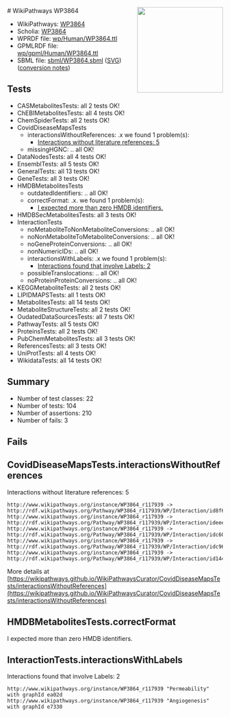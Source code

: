 <img style="float: right; width: 200px" src="../logo.png" />
# WikiPathways WP3864

* WikiPathways: [WP3864](https://identifiers.org/wikipathways:WP3864)
* Scholia: [WP3864](https://scholia.toolforge.org/wikipathways/WP3864)
* WPRDF file: [wp/Human/WP3864.ttl](../wp/Human/WP3864.ttl)
* GPMLRDF file: [wp/gpml/Human/WP3864.ttl](../wp/gpml/Human/WP3864.ttl)
* SBML file: [sbml/WP3864.sbml](../sbml/WP3864.sbml) ([SVG](../sbml/WP3864.svg)) ([conversion notes](../sbml/WP3864.txt))

## Tests
* CASMetabolitesTests: all 2 tests OK!
* ChEBIMetabolitesTests: all 4 tests OK!
* ChemSpiderTests: all 2 tests OK!
* CovidDiseaseMapsTests
    * interactionsWithoutReferences: .x we found 1 problem(s):
        * [Interactions without literature references: 5](#2e295933)
    * missingHGNC: .. all OK!
* DataNodesTests: all 4 tests OK!
* EnsemblTests: all 5 tests OK!
* GeneralTests: all 13 tests OK!
* GeneTests: all 3 tests OK!
* HMDBMetabolitesTests
    * outdatedIdentifiers: .. all OK!
    * correctFormat: .x. we found 1 problem(s):
        * [I expected more than zero HMDB identifiers.](#ad154c1e)
* HMDBSecMetabolitesTests: all 3 tests OK!
* InteractionTests
    * noMetaboliteToNonMetaboliteConversions: .. all OK!
    * noNonMetaboliteToMetaboliteConversions: .. all OK!
    * noGeneProteinConversions: .. all OK!
    * nonNumericIDs: .. all OK!
    * interactionsWithLabels: .x we found 1 problem(s):
        * [Interactions found that involve Labels: 2](#630d2679)
    * possibleTranslocations: .. all OK!
    * noProteinProteinConversions: .. all OK!
* KEGGMetaboliteTests: all 2 tests OK!
* LIPIDMAPSTests: all 1 tests OK!
* MetabolitesTests: all 14 tests OK!
* MetaboliteStructureTests: all 2 tests OK!
* OudatedDataSourcesTests: all 7 tests OK!
* PathwayTests: all 5 tests OK!
* ProteinsTests: all 2 tests OK!
* PubChemMetabolitesTests: all 3 tests OK!
* ReferencesTests: all 3 tests OK!
* UniProtTests: all 4 tests OK!
* WikidataTests: all 14 tests OK!


## Summary

* Number of test classes: 22
* Number of tests: 104
* Number of assertions: 210
* Number of fails: 3

## Fails

<a name="2e295933" />

## CovidDiseaseMapsTests.interactionsWithoutReferences

Interactions without literature references: 5
```
http://www.wikipathways.org/instance/WP3864_r117939 -> http://rdf.wikipathways.org/Pathway/WP3864_r117939/WP/Interaction/id8f6175b1
http://www.wikipathways.org/instance/WP3864_r117939 -> http://rdf.wikipathways.org/Pathway/WP3864_r117939/WP/Interaction/ideee2e4f0
http://www.wikipathways.org/instance/WP3864_r117939 -> http://rdf.wikipathways.org/Pathway/WP3864_r117939/WP/Interaction/idc600851e
http://www.wikipathways.org/instance/WP3864_r117939 -> http://rdf.wikipathways.org/Pathway/WP3864_r117939/WP/Interaction/idc96ead42
http://www.wikipathways.org/instance/WP3864_r117939 -> http://rdf.wikipathways.org/Pathway/WP3864_r117939/WP/Interaction/id14447c5
```

More details at [https://wikipathways.github.io/WikiPathwaysCurator/CovidDiseaseMapsTests/interactionsWithoutReferences](https://wikipathways.github.io/WikiPathwaysCurator/CovidDiseaseMapsTests/interactionsWithoutReferences)

<a name="ad154c1e" />

## HMDBMetabolitesTests.correctFormat

I expected more than zero HMDB identifiers.
<a name="630d2679" />

## InteractionTests.interactionsWithLabels

Interactions found that involve Labels: 2
```
http://www.wikipathways.org/instance/WP3864_r117939 "Permeability" with graphId ea02d
http://www.wikipathways.org/instance/WP3864_r117939 "Angiogenesis" with graphId e7330
```

